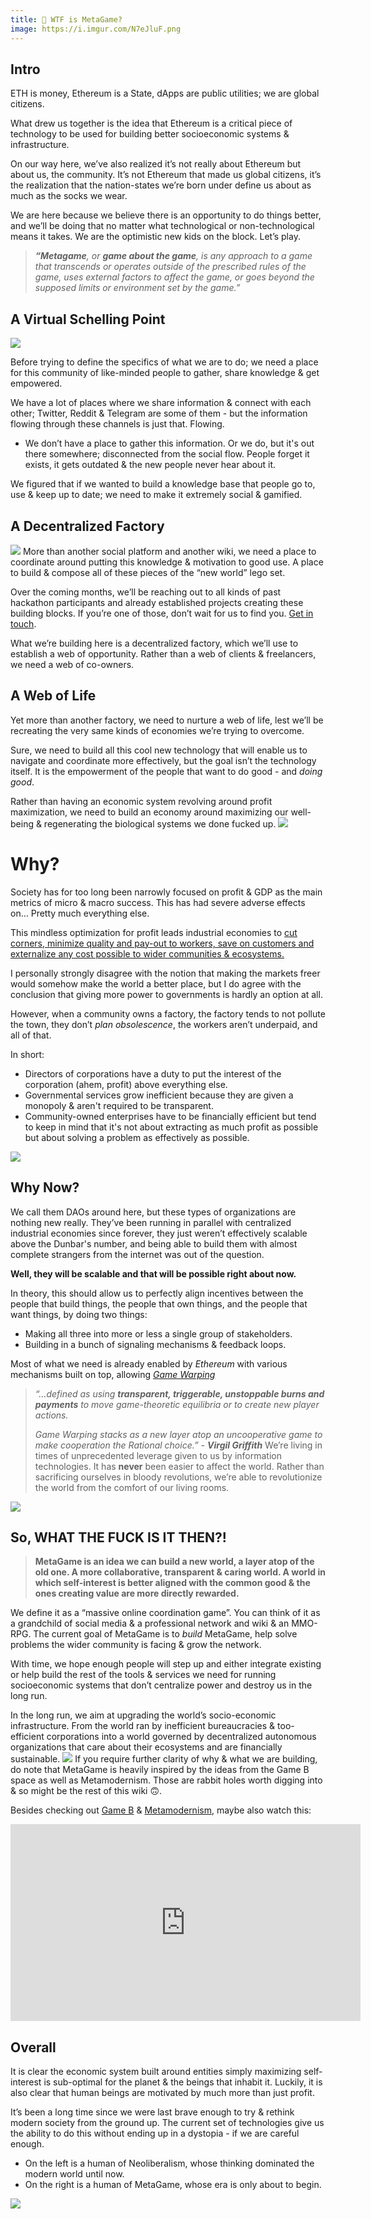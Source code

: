 ```yaml
---
title: 🤨 WTF is MetaGame?
image: https://i.imgur.com/N7eJluF.png
---
```


## Intro
ETH is money, Ethereum is a State, dApps are public utilities; we are global citizens.

What drew us together is the idea that Ethereum is a critical piece of technology to be used for building better socioeconomic systems & infrastructure.

On our way here, we’ve also realized it’s not really about Ethereum but about us, the community. It’s not Ethereum that made us global citizens, it’s the realization that the nation-states we’re born under define us about as much as the socks we wear.

We are here because we believe there is an opportunity to do things better, and we’ll be doing that no matter what technological or non-technological means it takes. We are the optimistic new kids on the block. Let’s play.

> _**“Metagame**, or **game about the game**, is any approach to a game that transcends or operates outside of the prescribed rules of the game, uses external factors to affect the game, or goes beyond the supposed limits or environment set by the game.”_

## A Virtual Schelling Point
![](https://i.imgur.com/N7eJluF.png)

Before trying to define the specifics of what we are to do; we need a place for this community of like-minded people to gather, share knowledge & get empowered.

We have a lot of places where we share information & connect with each other; Twitter, Reddit & Telegram are some of them - but the information flowing through these channels is just that. Flowing.

-   We don’t have a place to gather this information. Or we do, but it's out there somewhere; disconnected from the social flow. People forget it exists, it gets outdated & the new people never hear about it.

We figured that if we wanted to build a knowledge base that people go to, use & keep up to date; we need to make it extremely social & gamified.

## A Decentralized Factory
![](https://i.imgur.com/pDo1FjF.png)
More than another social platform and another wiki, we need a place to coordinate around putting this knowledge & motivation to good use. A place to build & compose all of these pieces of the “new world” lego set.

Over the coming months, we’ll be reaching out to all kinds of past hackathon participants and already established projects creating these building blocks.
If you’re one of those, don’t wait for us to find you. [Get in touch](https://discord.gg/UnHwnzY).

What we’re building here is a decentralized factory, which we’ll use to establish a web of opportunity. Rather than a web of clients & freelancers, we need a web of co-owners.

## A Web of Life

Yet more than another factory, we need to nurture a web of life, lest we’ll be recreating the very same kinds of economies we’re trying to overcome.

Sure, we need to build all this cool new technology that will enable us to navigate and coordinate more effectively, but the goal isn’t the technology itself. It is the empowerment of the people that want to do good - and *doing good*.

Rather than having an economic system revolving around profit maximization, we need to build an economy around maximizing our well-being & regenerating the biological systems we done fucked up.
![](https://cdn.substack.com/image/fetch/w_1456,c_limit,f_auto,q_auto:good,fl_progressive:steep/https%3A%2F%2Fbucketeer-e05bbc84-baa3-437e-9518-adb32be77984.s3.amazonaws.com%2Fpublic%2Fimages%2F579aee41-9083-41da-9cb6-17a4ac8afb27_1315x1196.png)
# Why?

Society has for too long been narrowly focused on profit & GDP as the main metrics of micro & macro success. This has had severe adverse effects on… Pretty much everything else.

This mindless optimization for profit leads industrial economies to [cut corners, minimize quality and pay-out to workers, save on customers and externalize any cost possible to wider communities & ecosystems.](https://slatestarcodex.com/2014/07/30/meditations-on-moloch/)

I personally strongly disagree with the notion that making the markets freer would somehow make the world a better place, but I do agree with the conclusion that giving more power to governments is hardly an option at all.

However, when a community owns a factory, the factory tends to not pollute the town, they don’t _plan obsolescence_, the workers aren’t underpaid, and all of that.

In short:

-   Directors of corporations have a duty to put the interest of the corporation (ahem, profit) above everything else.
-   Governmental services grow inefficient because they are given a monopoly & aren't required to be transparent.
-   Community-owned enterprises have to be financially efficient but tend to keep in mind that it's not about extracting as much profit as possible but about solving a problem as effectively as possible.

![](https://cdn.substack.com/image/fetch/w_1456,c_limit,f_auto,q_auto:good,fl_lossy/https%3A%2F%2Fbucketeer-e05bbc84-baa3-437e-9518-adb32be77984.s3.amazonaws.com%2Fpublic%2Fimages%2F748ab91a-70e1-4697-9a1f-0649f635f24f_468x236.gif)
## Why Now?

We call them DAOs around here, but these types of organizations are nothing new really. They’ve been running in parallel with centralized industrial economies since forever, they just weren’t effectively scalable above the Dunbar's number, and being able to build them with almost complete strangers from the internet was out of the question.

**Well, they will be scalable and that will be possible right about now.**

In theory, this should allow us to perfectly align incentives between the people that build things, the people that own things, and the people that want things, by doing two things:

-   Making all three into more or less a single group of stakeholders.
-   Building in a bunch of signaling mechanisms & feedback loops.


Most of what we need is already enabled by _Ethereum_ with various mechanisms built on top, allowing _[Game Warping](https://medium.com/@virgilgr/ethereum-is-game-changing-technology-literally-d67e01a01cf8)_

> _“…defined as using **transparent, triggerable, unstoppable burns and payments** to move game-theoretic equilibria or to create new player actions._
>
> _Game Warping stacks as a new layer atop an uncooperative game to make cooperation the Rational choice.” - **Virgil Griffith**_
We’re living in times of unprecedented leverage given to us by information technologies. It has **never** been easier to affect the world. Rather than sacrificing ourselves in bloody revolutions, we’re able to revolutionize the world from the comfort of our living rooms.

![](https://i.imgur.com/BsIOufs.png)

## So, WHAT THE FUCK IS IT THEN?!

> **MetaGame is an idea we can build a new world, a layer atop of the old one.
> A more collaborative, transparent & caring world. A world in which self-interest is better aligned with the common good & the ones creating value are more directly rewarded.**

We define it as a “massive online coordination game”. You can think of it as a grandchild of social media & a professional network and wiki & an MMO-RPG. The current goal of MetaGame is to *build* MetaGame, help solve problems the wider community is facing & grow the network.

With time, we hope enough people will step up and either integrate existing or help build the rest of the tools & services we need for running socioeconomic systems that don’t centralize power and destroy us in the long run.

In the long run, we aim at upgrading the world’s socio-economic infrastructure. From the world ran by inefficient bureaucracies & too-efficient corporations into a world governed by decentralized autonomous organizations that care about their ecosystems and are financially sustainable.
![](https://cdn.substack.com/image/fetch/w_1456,c_limit,f_auto,q_auto:good,fl_progressive:steep/https%3A%2F%2Fbucketeer-e05bbc84-baa3-437e-9518-adb32be77984.s3.amazonaws.com%2Fpublic%2Fimages%2Fce458e96-8337-443d-8a3e-874c63fef86b_1200x630.png)
If you require further clarity of why & what we are building, do note that MetaGame is heavily inspired by the ideas from the Game B space as well as Metamodernism. Those are rabbit holes worth digging into & so might be the rest of this wiki 🙃.

Besides checking out [Game B](https://www.gameb.wiki/index.php?title=Game_B) & [Metamodernism](https://boingboing.net/2022/05/22/the-metamodernism-of-hanzi-freinacht.html), maybe also watch this:
<iframe width="560" height="315" src="https://www.youtube.com/embed/WVEP0zAK-xQ" title="YouTube video player" frameborder="0" allow="accelerometer; autoplay; clipboard-write; encrypted-media; gyroscope; picture-in-picture" allowfullscreen></iframe>

## Overall

It is clear the economic system built around entities simply maximizing self-interest is sub-optimal for the planet & the beings that inhabit it. Luckily, it is also clear that human beings are motivated by much more than just profit.

It’s been a long time since we were last brave enough to try & rethink modern society from the ground up. The current set of technologies give us the ability to do this without ending up in a dystopia - if we are careful enough.

-   On the left is a human of Neoliberalism, whose thinking dominated the modern world until now.
-   On the right is a human of MetaGame, whose era is only about to begin.

![](https://cdn.substack.com/image/fetch/w_1456,c_limit,f_auto,q_auto:good,fl_progressive:steep/https%3A%2F%2Fbucketeer-e05bbc84-baa3-437e-9518-adb32be77984.s3.amazonaws.com%2Fpublic%2Fimages%2F0fbc4fff-d05a-406d-897e-84d308039adc_1272x715.png)
